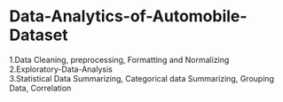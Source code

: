 # Data-Analytics-of-Automobile-Dataset
   1.Data Cleaning, preprocessing, Formatting and Normalizing																																									
   2.Exploratory-Data-Analysis 																																																					
   3.Statistical Data Summarizing, Categorical data Summarizing, Grouping Data, Correlation
